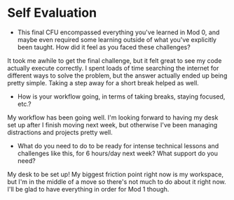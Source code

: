 # Self Evaluation

- This final CFU encompassed everything you've learned in Mod 0, and maybe even required some learning outside of what you've explicitly been taught. How did it feel as you faced these challenges?

It took me awhile to get the final challenge, but it felt great to see my code actually execute correctly. I spent loads of time searching the internet for different ways to solve the problem, but the answer actually ended up being pretty simple. Taking a step away for a short break helped as well.

- How is your workflow going, in terms of taking breaks, staying focused, etc.?

My workflow has been going well. I'm looking forward to having my desk set up after I finish moving next week, but otherwise I've been managing distractions and projects pretty well.

- What do you need to do to be ready for intense technical lessons and challenges like this, for 6 hours/day next week? What support do you need?

My desk to be set up! My biggest friction point right now is my workspace, but I'm in the middle of a move so there's not much to do about it right now. I'll be glad to have everything in order for Mod 1 though.
